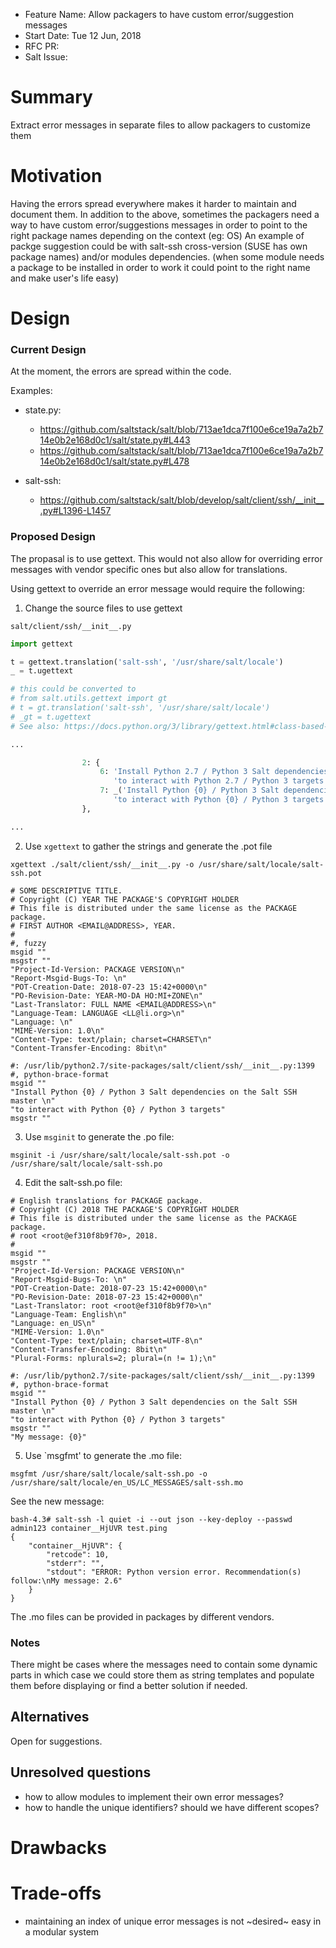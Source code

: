 - Feature Name: Allow packagers to have custom error/suggestion messages
- Start Date: Tue 12 Jun, 2018
- RFC PR:
- Salt Issue:

# Summary
[summary]: #summary

Extract error messages in separate files to allow packagers to customize them

# Motivation
[motivation]: #motivation

Having the errors spread everywhere makes it harder to maintain and document them.
In addition to the above, sometimes the packagers need a way to have custom error/suggestions messages in order to point to the right package names depending on the context (eg: OS)
An example of packge suggestion could be with salt-ssh cross-version (SUSE has own package names) and/or modules dependencies.
(when some module needs a package to be installed in order to work it could point to the right name and make user's life easy)

# Design
[design]: #detailed-design

### Current Design

At the moment, the errors are spread within the code.

Examples:

- state.py:
    - https://github.com/saltstack/salt/blob/713ae1dca7f100e6ce19a7a2b714e0b2e168d0c1/salt/state.py#L443
    - https://github.com/saltstack/salt/blob/713ae1dca7f100e6ce19a7a2b714e0b2e168d0c1/salt/state.py#L478

- salt-ssh:
    - https://github.com/saltstack/salt/blob/develop/salt/client/ssh/__init__.py#L1396-L1457

### Proposed Design

The propasal is to use gettext.
This would not also allow for overriding error messages with vendor specific ones but also allow for translations.

Using gettext to override an error message would require the following:

1. Change the source files to use gettext

`salt/client/ssh/__init__.py`
```python
import gettext

t = gettext.translation('salt-ssh', '/usr/share/salt/locale')
_ = t.ugettext

# this could be converted to
# from salt.utils.gettext import gt
# t = gt.translation('salt-ssh', '/usr/share/salt/locale')
# _gt = t.ugettext
# See also: https://docs.python.org/3/library/gettext.html#class-based-api to maybe avoid installing on every file

...

                2: {
                    6: 'Install Python 2.7 / Python 3 Salt dependencies on the Salt SSH master \n'
                       'to interact with Python 2.7 / Python 3 targets',
                    7: _('Install Python {0} / Python 3 Salt dependencies on the Salt SSH master \n'
                       'to interact with Python {0} / Python 3 targets').format('2.6'),
                },

...
```

2. Use `xgettext` to gather the strings and generate the .pot file

```
xgettext ./salt/client/ssh/__init__.py -o /usr/share/salt/locale/salt-ssh.pot
```

```
# SOME DESCRIPTIVE TITLE.
# Copyright (C) YEAR THE PACKAGE'S COPYRIGHT HOLDER
# This file is distributed under the same license as the PACKAGE package.
# FIRST AUTHOR <EMAIL@ADDRESS>, YEAR.
#
#, fuzzy
msgid ""
msgstr ""
"Project-Id-Version: PACKAGE VERSION\n"
"Report-Msgid-Bugs-To: \n"
"POT-Creation-Date: 2018-07-23 15:42+0000\n"
"PO-Revision-Date: YEAR-MO-DA HO:MI+ZONE\n"
"Last-Translator: FULL NAME <EMAIL@ADDRESS>\n"
"Language-Team: LANGUAGE <LL@li.org>\n"
"Language: \n"
"MIME-Version: 1.0\n"
"Content-Type: text/plain; charset=CHARSET\n"
"Content-Transfer-Encoding: 8bit\n"

#: /usr/lib/python2.7/site-packages/salt/client/ssh/__init__.py:1399
#, python-brace-format
msgid ""
"Install Python {0} / Python 3 Salt dependencies on the Salt SSH master \n"
"to interact with Python {0} / Python 3 targets"
msgstr ""
```

3. Use `msginit` to generate the .po file:

```
msginit -i /usr/share/salt/locale/salt-ssh.pot -o /usr/share/salt/locale/salt-ssh.po
```

4. Edit the salt-ssh.po file:

```
# English translations for PACKAGE package.
# Copyright (C) 2018 THE PACKAGE'S COPYRIGHT HOLDER
# This file is distributed under the same license as the PACKAGE package.
# root <root@ef310f8b9f70>, 2018.
#
msgid ""
msgstr ""
"Project-Id-Version: PACKAGE VERSION\n"
"Report-Msgid-Bugs-To: \n"
"POT-Creation-Date: 2018-07-23 15:42+0000\n"
"PO-Revision-Date: 2018-07-23 15:42+0000\n"
"Last-Translator: root <root@ef310f8b9f70>\n"
"Language-Team: English\n"
"Language: en_US\n"
"MIME-Version: 1.0\n"
"Content-Type: text/plain; charset=UTF-8\n"
"Content-Transfer-Encoding: 8bit\n"
"Plural-Forms: nplurals=2; plural=(n != 1);\n"

#: /usr/lib/python2.7/site-packages/salt/client/ssh/__init__.py:1399
#, python-brace-format
msgid ""
"Install Python {0} / Python 3 Salt dependencies on the Salt SSH master \n"
"to interact with Python {0} / Python 3 targets"
msgstr ""
"My message: {0}"
```

5. Use `msgfmt' to generate the .mo file:

```
msgfmt /usr/share/salt/locale/salt-ssh.po -o /usr/share/salt/locale/en_US/LC_MESSAGES/salt-ssh.mo
```

See the new message:

```
bash-4.3# salt-ssh -l quiet -i --out json --key-deploy --passwd admin123 container__HjUVR test.ping
{
    "container__HjUVR": {
        "retcode": 10,
        "stderr": "",
        "stdout": "ERROR: Python version error. Recommendation(s) follow:\nMy message: 2.6"
    }
}
```

The .mo files can be provided in packages by different vendors.


### Notes

There might be cases where the messages need to contain some dynamic parts in which case we could store them as string templates and populate them before displaying or find a better solution if needed.

## Alternatives
[alternatives]: #alternatives

Open for suggestions.

## Unresolved questions
[unresolved]: #unresolved-questions

- how to allow modules to implement their own error messages?
- how to handle the unique identifiers? should we have different scopes?

# Drawbacks
[drawbacks]: #drawbacks


# Trade-offs

- maintaining an index of unique error messages is not ~desired~ easy in a modular system
